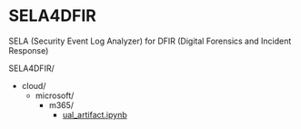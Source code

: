 # SELA4DFIR

SELA (Security Event Log Analyzer) for DFIR (Digital Forensics and Incident Response)

SELA4DFIR/
- cloud/
  - microsoft/
    - m365/
       - [ual_artifact.ipynb](./cloud/microsoft/m365/ual_artifact.ipynb)